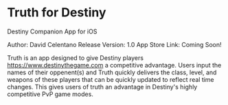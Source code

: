 # Truth for Destiny
Destiny Companion App for iOS

Author: David Celentano
Release Version: 1.0
App Store Link: Coming Soon!

Truth is an app designed to give Destiny players https://www.destinythegame.com a competitive advantage. Users input the names of their oppenent(s) and Truth quickly delivers the class, level, and weapons of these players that can be quickly updated to reflect real time changes. This gives users of truth an advantage in Destiny's highly competitive PvP game modes.
